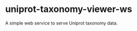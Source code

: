 uniprot-taxonomy-viewer-ws
==========================

A simple web service to serve Uniprot taxonomy data.
